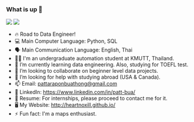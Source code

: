### What is up 👋

<img src="https://github-readme-stats.vercel.app/api?username=heartnoxill&&show_icons=true&title_color=ffffff&icon_color=bb2acf&text_color=daf7dc&bg_color=151515">
<img src="https://github-readme-stats.vercel.app/api/top-langs/?username=heartnoxill&layout=compact">

- 🔥 Road to Data Engineer!
- 💻 Main Computer Language: Python, SQL
- 🗣  Main Communication Language: English, Thai
- 👨‍🎓 I'm an undergraduate automation student at KMUTT, Thailand.
- 🌱 I’m currently learning data engineering. Also, studying for TOEFL test.
- 👯 I’m looking to collaborate on beginner level data projects.
- 🤔 I’m looking for help with studying abroad (USA & Canada).
- 📫 Email: pattaraponbuathong@gmail.com
- 🏢 LinkedIn: https://www.linkedin.com/in/patt-bua/
- 🧾 Resume: For internships, please proceed to contact me for it.
- 🖥 My Website: http://heartnoxill.github.io/
- ⚡ Fun fact: I'm a maps enthusiast.

